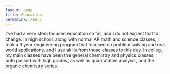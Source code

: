 ```yaml
---
layout: page
title: Education
permalink: /edu/
---
```


I've had a very stem focused education so far, and I do not expect that to change. In high school, along with normal AP math and science classes, I took a 3 year engineering program that focused on problem solving and real world applications, and I use skills from those classes to this day. In colleg, my main classes have been the general chemistry and physics classes, both passed with high grades, as well as quantatative analysis, and the organic chemistry series.
